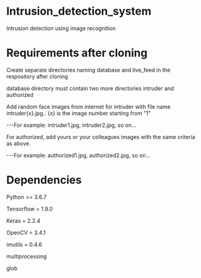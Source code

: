 # Intrusion_detection_system
Intrusion detection using image recognition

# Requirements after cloning
Create separate directories naming database and live_feed in the respository after cloning

database directory must contain two more directories intruder and authorized

Add random face images from internet for intruder with file name intruder{x}.jpg.. {x} is the image number starting from "1"

---For example: intruder1.jpg, intruder2.jpg, so on...
   
For authorized, add yours or your colleagues images with the same criteria as above.

---For example: authorized1.jpg, authorized2.jpg, so on...

# Dependencies
Python >= 3.6.7

Tensorflow = 1.9.0

Keras = 2.2.4

OpenCV = 3.4.1

imutils = 0.4.6

multiprocessing

glob


